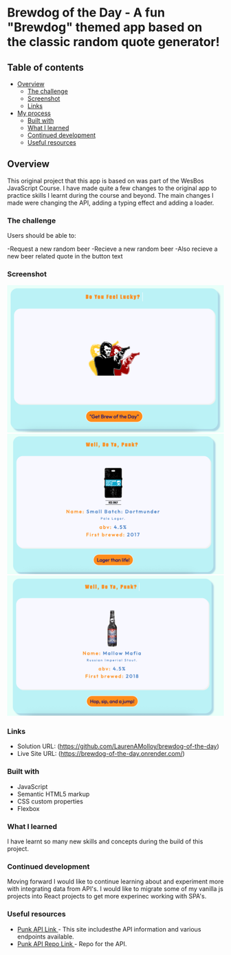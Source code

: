 # Brewdog of the Day - A fun "Brewdog" themed app based on the classic random quote generator!

## Table of contents

- [Overview](#overview)
  - [The challenge](#the-challenge)
  - [Screenshot](#screenshot)
  - [Links](#links)
- [My process](#my-process)
  - [Built with](#built-with)
  - [What I learned](#what-i-learned)
  - [Continued development](#continued-development)
  - [Useful resources](#useful-resources)

## Overview

This original project that this app is based on was part of the WesBos JavaScript Course. I have made quite a few changes to the original app to practice skills I learnt during the course and beyond. The main changes I made were changing the API, adding a typing effect and adding a loader.
### The challenge

Users should be able to:

-Request a new random beer
-Recieve a new random beer
-Also recieve a new beer related quote in the button text

### Screenshot

![](brew-dog1.png)
![](brew-dog2.png)
![](brew-dog3.png)

### Links

- Solution URL: (https://github.com/LaurenAMolloy/brewdog-of-the-day)
- Live Site URL: (https://brewdog-of-the-day.onrender.com/)

### Built with

- JavaScript
- Semantic HTML5 markup
- CSS custom properties
- Flexbox

### What I learned

I have learnt so many new skills and concepts during the build of this project. 


### Continued development

Moving forward I would like to continue learning about and experiment more with integrating data from API's. I would like to migrate some of my vanilla js projects into React projects to get more experinec working with SPA's.

### Useful resources

- [Punk API Link ](https://www.freepublicapis.com/punkapi) - This site includesthe API information and various endpoints available.
- [Punk API Repo Link ](https://github.com/alxiw/punkapi?ref=freepublicapis.com) - Repo for the API.






